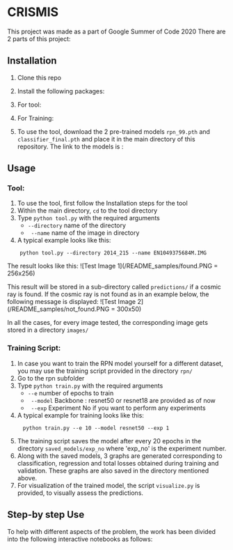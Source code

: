 # CRISMIS
This project was made as a part of Google Summer of Code 2020
There are 2 parts of this project:
## Installation
1. Clone this repo
2. Install the following packages:
  1. For tool:
  2. For Training:
  
3. To use the tool, download the 2 pre-trained models ```rpn_99.pth``` and ```classifier_final.pth``` and place it in the main directory of this repository. The link to the models is :


  
## Usage

### Tool:
1. To use the tool, first follow the Installation steps for the tool
2. Within the main directory, ```cd``` to the  tool directory
3. Type ```python tool.py``` with the required arguments
    *  ```--directory``` name of the directory
    *  ``` --name``` name of the image in directory
4.  A typical example looks like this:
``` cd tool 
    python tool.py --directory 2014_215 --name EN1049375684M.IMG
 ```
 The result looks like this:
 ![Test Image 1](/README_samples/found.PNG = 256x256)
 
This result will be stored in a sub-directory called ```predictions/``` if a cosmic ray is found. If the cosmic ray is not found as in an example below, the following message is displayed:
 ![Test Image 2](/README_samples/not_found.PNG = 300x50)
 
 In all the cases, for every image tested, the corresponding image gets stored in a directory ```images/``` 
 
 
 ### Training Script:
 1. In case you want to train the RPN model yourself for a different dataset, you may use the training script provided in the directory ```rpn/```
 2. Go to the rpn subfolder
 3. Type ```python train.py``` with the required arguments
    *  ```--e``` number of epochs to train
    * ``` --model``` Backbone : resnet50 or resnet18 are provided as of now
    * ``` --exp``` Experiment No if you want to perform any experiments
 4.  A typical example for training looks like this:
 ``` cd rpn/
      python train.py --e 10 --model resnet50 --exp 1
 ```
 5. The training script saves the model after every 20 epochs in the directory ```saved_models/exp_no``` where 'exp_no' is the experiment number.
 6. Along with the saved models, 3 graphs are generated corresponding to classification, regression and total losses obtained during training and validation. These graphs are also saved in the directory mentioned above.
 7. For visualization of the trained model, the script ```visualize.py``` is provided, to visually assess the predictions.

## Step-by step Use
To help with different aspects of the problem, the work has been divided into the following interactive notebooks as follows:



